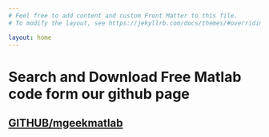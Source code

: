 ```yaml
---
# Feel free to add content and custom Front Matter to this file.
# To modify the layout, see https://jekyllrb.com/docs/themes/#overriding-theme-defaults

layout: home
---
```


# Search and Download Free Matlab code form our github page


## [GITHUB/mgeekmatlab](https://github.com/mgeekmatlab)

